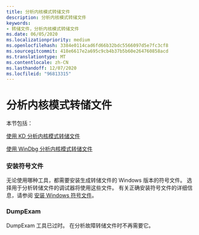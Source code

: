 ```yaml
---
title: 分析内核模式转储文件
description: 分析内核模式转储文件
keywords:
- 转储文件，分析内核模式转储文件
ms.date: 06/05/2020
ms.localizationpriority: medium
ms.openlocfilehash: 3384e0114cad6fd66b32bdc5566097d5e7fc3cf8
ms.sourcegitcommit: 418e6617e2a695c9cb4b37b5b60e264760858acd
ms.translationtype: MT
ms.contentlocale: zh-CN
ms.lasthandoff: 12/07/2020
ms.locfileid: "96813315"
---
```

# <a name="analyzing-a-kernel-mode-dump-file"></a>分析内核模式转储文件

本节包括：

[使用 KD 分析内核模式转储文件](analyzing-a-kernel-mode-dump-file-with-kd.md)

[使用 WinDbg 分析内核模式转储文件](analyzing-a-kernel-mode-dump-file-with-windbg.md)

### <a name="installing-symbol-files"></a>安装符号文件

无论使用哪种工具，都需要安装生成转储文件的 Windows 版本的符号文件。 选择用于分析转储文件的调试器将使用这些文件。 有关正确安装符号文件的详细信息，请参阅 [安装 Windows 符号文件](installing-windows-symbol-files.md)。

### <a name="dumpexam"></a>DumpExam

DumpExam 工具已过时。 在分析故障转储文件时不再需要它。
